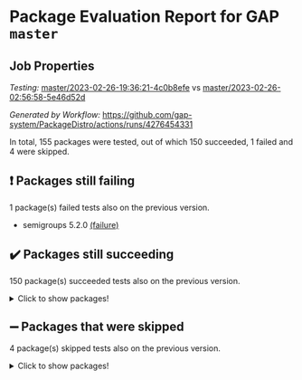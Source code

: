 # Package Evaluation Report for GAP `master`

## Job Properties

*Testing:* [master/2023-02-26-19:36:21-4c0b8efe](https://github.com/gap-system/PackageDistro/blob/data/reports/master/2023-02-26-19:36:21-4c0b8efe) vs [master/2023-02-26-02:56:58-5e46d52d](https://github.com/gap-system/PackageDistro/blob/data/reports/master/2023-02-26-02:56:58-5e46d52d)

*Generated by Workflow:* https://github.com/gap-system/PackageDistro/actions/runs/4276454331

In total, 155 packages were tested, out of which 150 succeeded, 1 failed and 4 were skipped.

## :exclamation: Packages still failing

1 package(s) failed tests also on the previous version.
- semigroups 5.2.0 [(failure)](https://github.com/gap-system/PackageDistro/actions/runs/4276454331/jobs/7444749429)

## :heavy_check_mark: Packages still succeeding

150 package(s) succeeded tests also on the previous version.
<details><summary>Click to show packages!</summary>

- 4ti2interface 2023.02-02 [(success)](https://github.com/gap-system/PackageDistro/actions/runs/4276454331/jobs/7444744733)
- ace 5.6.2 [(success)](https://github.com/gap-system/PackageDistro/actions/runs/4276454331/jobs/7444744784)
- aclib 1.3.2 [(success)](https://github.com/gap-system/PackageDistro/actions/runs/4276454331/jobs/7444744829)
- agt 0.3.1 [(success)](https://github.com/gap-system/PackageDistro/actions/runs/4276454331/jobs/7444744872)
- alnuth 3.2.1 [(success)](https://github.com/gap-system/PackageDistro/actions/runs/4276454331/jobs/7444744914)
- anupq 3.3.0 [(success)](https://github.com/gap-system/PackageDistro/actions/runs/4276454331/jobs/7444744962)
- atlasrep 2.1.6 [(success)](https://github.com/gap-system/PackageDistro/actions/runs/4276454331/jobs/7444745012)
- autodoc 2022.10.20 [(success)](https://github.com/gap-system/PackageDistro/actions/runs/4276454331/jobs/7444745052)
- automata 1.15 [(success)](https://github.com/gap-system/PackageDistro/actions/runs/4276454331/jobs/7444745103)
- automgrp 1.3.2 [(success)](https://github.com/gap-system/PackageDistro/actions/runs/4276454331/jobs/7444745148)
- autpgrp 1.11 [(success)](https://github.com/gap-system/PackageDistro/actions/runs/4276454331/jobs/7444745192)
- cap 2023.02-09 [(success)](https://github.com/gap-system/PackageDistro/actions/runs/4276454331/jobs/7444745228)
- caratinterface 2.3.4 [(success)](https://github.com/gap-system/PackageDistro/actions/runs/4276454331/jobs/7444745277)
- cddinterface 2022.11.01 [(success)](https://github.com/gap-system/PackageDistro/actions/runs/4276454331/jobs/7444745318)
- circle 1.6.6 [(success)](https://github.com/gap-system/PackageDistro/actions/runs/4276454331/jobs/7444745360)
- classicpres 1.22 [(success)](https://github.com/gap-system/PackageDistro/actions/runs/4276454331/jobs/7444745412)
- cohomolo 1.6.11 [(success)](https://github.com/gap-system/PackageDistro/actions/runs/4276454331/jobs/7444745447)
- congruence 1.2.5 [(success)](https://github.com/gap-system/PackageDistro/actions/runs/4276454331/jobs/7444745499)
- corelg 1.56 [(success)](https://github.com/gap-system/PackageDistro/actions/runs/4276454331/jobs/7444745548)
- crime 1.6 [(success)](https://github.com/gap-system/PackageDistro/actions/runs/4276454331/jobs/7444745595)
- crisp 1.4.6 [(success)](https://github.com/gap-system/PackageDistro/actions/runs/4276454331/jobs/7444745644)
- crypting 0.10.4 [(success)](https://github.com/gap-system/PackageDistro/actions/runs/4276454331/jobs/7444745689)
- cryst 4.1.25 [(success)](https://github.com/gap-system/PackageDistro/actions/runs/4276454331/jobs/7444745722)
- crystcat 1.1.10 [(success)](https://github.com/gap-system/PackageDistro/actions/runs/4276454331/jobs/7444745758)
- ctbllib 1.3.4 [(success)](https://github.com/gap-system/PackageDistro/actions/runs/4276454331/jobs/7444745789)
- cubefree 1.19 [(success)](https://github.com/gap-system/PackageDistro/actions/runs/4276454331/jobs/7444745828)
- curlinterface 2.3.1 [(success)](https://github.com/gap-system/PackageDistro/actions/runs/4276454331/jobs/7444745868)
- cvec 2.7.6 [(success)](https://github.com/gap-system/PackageDistro/actions/runs/4276454331/jobs/7444745915)
- datastructures 0.3.0 [(success)](https://github.com/gap-system/PackageDistro/actions/runs/4276454331/jobs/7444745955)
- deepthought 1.0.6 [(success)](https://github.com/gap-system/PackageDistro/actions/runs/4276454331/jobs/7444746005)
- design 1.8 [(success)](https://github.com/gap-system/PackageDistro/actions/runs/4276454331/jobs/7444746048)
- difsets 2.3.1 [(success)](https://github.com/gap-system/PackageDistro/actions/runs/4276454331/jobs/7444746092)
- digraphs 1.6.1 [(success)](https://github.com/gap-system/PackageDistro/actions/runs/4276454331/jobs/7444746124)
- edim 1.3.6 [(success)](https://github.com/gap-system/PackageDistro/actions/runs/4276454331/jobs/7444746150)
- example 4.3.4 [(success)](https://github.com/gap-system/PackageDistro/actions/runs/4276454331/jobs/7444746191)
- examplesforhomalg 2023.02-02 [(success)](https://github.com/gap-system/PackageDistro/actions/runs/4276454331/jobs/7444746240)
- factint 1.6.3 [(success)](https://github.com/gap-system/PackageDistro/actions/runs/4276454331/jobs/7444746268)
- ferret 1.0.9 [(success)](https://github.com/gap-system/PackageDistro/actions/runs/4276454331/jobs/7444746311)
- fga 1.4.0 [(success)](https://github.com/gap-system/PackageDistro/actions/runs/4276454331/jobs/7444746352)
- fining 1.5.5 [(success)](https://github.com/gap-system/PackageDistro/actions/runs/4276454331/jobs/7444746381)
- float 1.0.3 [(success)](https://github.com/gap-system/PackageDistro/actions/runs/4276454331/jobs/7444746406)
- format 1.4.3 [(success)](https://github.com/gap-system/PackageDistro/actions/runs/4276454331/jobs/7444746432)
- forms 1.2.9 [(success)](https://github.com/gap-system/PackageDistro/actions/runs/4276454331/jobs/7444746469)
- fplsa 1.2.6 [(success)](https://github.com/gap-system/PackageDistro/actions/runs/4276454331/jobs/7444746500)
- fr 2.4.12 [(success)](https://github.com/gap-system/PackageDistro/actions/runs/4276454331/jobs/7444746533)
- francy 1.2.5 [(success)](https://github.com/gap-system/PackageDistro/actions/runs/4276454331/jobs/7444746572)
- fwtree 1.3 [(success)](https://github.com/gap-system/PackageDistro/actions/runs/4276454331/jobs/7444746620)
- gapdoc 1.6.6 [(success)](https://github.com/gap-system/PackageDistro/actions/runs/4276454331/jobs/7444746660)
- gauss 2023.02-02 [(success)](https://github.com/gap-system/PackageDistro/actions/runs/4276454331/jobs/7444746695)
- gaussforhomalg 2023.02-02 [(success)](https://github.com/gap-system/PackageDistro/actions/runs/4276454331/jobs/7444746728)
- gbnp 1.0.5 [(success)](https://github.com/gap-system/PackageDistro/actions/runs/4276454331/jobs/7444746757)
- generalizedmorphismsforcap 2023.01-01 [(success)](https://github.com/gap-system/PackageDistro/actions/runs/4276454331/jobs/7444746795)
- genss 1.6.8 [(success)](https://github.com/gap-system/PackageDistro/actions/runs/4276454331/jobs/7444746831)
- gradedmodules 2023.02-02 [(success)](https://github.com/gap-system/PackageDistro/actions/runs/4276454331/jobs/7444746856)
- gradedringforhomalg 2023.02-02 [(success)](https://github.com/gap-system/PackageDistro/actions/runs/4276454331/jobs/7444746889)
- grape 4.9.0 [(success)](https://github.com/gap-system/PackageDistro/actions/runs/4276454331/jobs/7444746925)
- groupoids 1.73 [(success)](https://github.com/gap-system/PackageDistro/actions/runs/4276454331/jobs/7444746957)
- grpconst 2.6.4 [(success)](https://github.com/gap-system/PackageDistro/actions/runs/4276454331/jobs/7444746992)
- guarana 0.96.3 [(success)](https://github.com/gap-system/PackageDistro/actions/runs/4276454331/jobs/7444747025)
- guava 3.18 [(success)](https://github.com/gap-system/PackageDistro/actions/runs/4276454331/jobs/7444747059)
- hap 1.52 [(success)](https://github.com/gap-system/PackageDistro/actions/runs/4276454331/jobs/7444747112)
- hapcryst 0.1.15 [(success)](https://github.com/gap-system/PackageDistro/actions/runs/4276454331/jobs/7444747157)
- hecke 1.5.3 [(success)](https://github.com/gap-system/PackageDistro/actions/runs/4276454331/jobs/7444747203)
- help 3.5 [(success)](https://github.com/gap-system/PackageDistro/actions/runs/4276454331/jobs/7444747243)
- homalg 2023.02-03 [(success)](https://github.com/gap-system/PackageDistro/actions/runs/4276454331/jobs/7444747286)
- homalgtocas 2023.02-02 [(success)](https://github.com/gap-system/PackageDistro/actions/runs/4276454331/jobs/7444747348)
- idrel 2.45 [(success)](https://github.com/gap-system/PackageDistro/actions/runs/4276454331/jobs/7444747397)
- images 1.3.1 [(success)](https://github.com/gap-system/PackageDistro/actions/runs/4276454331/jobs/7444747430)
- intpic 0.3.0 [(success)](https://github.com/gap-system/PackageDistro/actions/runs/4276454331/jobs/7444747460)
- io 4.8.1 [(success)](https://github.com/gap-system/PackageDistro/actions/runs/4276454331/jobs/7444747487)
- io_forhomalg 2023.02-02 [(success)](https://github.com/gap-system/PackageDistro/actions/runs/4276454331/jobs/7444747528)
- irredsol 1.4.4 [(success)](https://github.com/gap-system/PackageDistro/actions/runs/4276454331/jobs/7444747582)
- json 2.1.1 [(success)](https://github.com/gap-system/PackageDistro/actions/runs/4276454331/jobs/7444747618)
- jupyterkernel 1.5.0 [(success)](https://github.com/gap-system/PackageDistro/actions/runs/4276454331/jobs/7444747672)
- jupyterviz 1.5.6 [(success)](https://github.com/gap-system/PackageDistro/actions/runs/4276454331/jobs/7444747708)
- kan 1.35 [(success)](https://github.com/gap-system/PackageDistro/actions/runs/4276454331/jobs/7444747755)
- kbmag 1.5.11 [(success)](https://github.com/gap-system/PackageDistro/actions/runs/4276454331/jobs/7444747811)
- laguna 3.9.6 [(success)](https://github.com/gap-system/PackageDistro/actions/runs/4276454331/jobs/7444747849)
- liealgdb 2.2.1 [(success)](https://github.com/gap-system/PackageDistro/actions/runs/4276454331/jobs/7444747886)
- liepring 2.8 [(success)](https://github.com/gap-system/PackageDistro/actions/runs/4276454331/jobs/7444747930)
- liering 2.4.2 [(success)](https://github.com/gap-system/PackageDistro/actions/runs/4276454331/jobs/7444747970)
- linearalgebraforcap 2023.02-03 [(success)](https://github.com/gap-system/PackageDistro/actions/runs/4276454331/jobs/7444748013)
- localizeringforhomalg 2023.02-02 [(success)](https://github.com/gap-system/PackageDistro/actions/runs/4276454331/jobs/7444748048)
- loops 3.4.3 [(success)](https://github.com/gap-system/PackageDistro/actions/runs/4276454331/jobs/7444748104)
- lpres 1.0.3 [(success)](https://github.com/gap-system/PackageDistro/actions/runs/4276454331/jobs/7444748135)
- majoranaalgebras 1.5.1 [(success)](https://github.com/gap-system/PackageDistro/actions/runs/4276454331/jobs/7444748168)
- mapclass 1.4.6 [(success)](https://github.com/gap-system/PackageDistro/actions/runs/4276454331/jobs/7444748203)
- matgrp 0.70 [(success)](https://github.com/gap-system/PackageDistro/actions/runs/4276454331/jobs/7444748242)
- matricesforhomalg 2023.02-02 [(success)](https://github.com/gap-system/PackageDistro/actions/runs/4276454331/jobs/7444748280)
- modisom 2.5.3 [(success)](https://github.com/gap-system/PackageDistro/actions/runs/4276454331/jobs/7444748324)
- modulepresentationsforcap 2023.02-01 [(success)](https://github.com/gap-system/PackageDistro/actions/runs/4276454331/jobs/7444748357)
- modules 2023.02-02 [(success)](https://github.com/gap-system/PackageDistro/actions/runs/4276454331/jobs/7444748405)
- monoidalcategories 2023.02-04 [(success)](https://github.com/gap-system/PackageDistro/actions/runs/4276454331/jobs/7444748475)
- nconvex 2022.09-01 [(success)](https://github.com/gap-system/PackageDistro/actions/runs/4276454331/jobs/7444748511)
- nilmat 1.4.2 [(success)](https://github.com/gap-system/PackageDistro/actions/runs/4276454331/jobs/7444748544)
- nock 1.5 [(success)](https://github.com/gap-system/PackageDistro/actions/runs/4276454331/jobs/7444748568)
- normalizinterface 1.3.5 [(success)](https://github.com/gap-system/PackageDistro/actions/runs/4276454331/jobs/7444748614)
- nq 2.5.9 [(success)](https://github.com/gap-system/PackageDistro/actions/runs/4276454331/jobs/7444748659)
- numericalsgps 1.3.1 [(success)](https://github.com/gap-system/PackageDistro/actions/runs/4276454331/jobs/7444748696)
- openmath 11.5.3 [(success)](https://github.com/gap-system/PackageDistro/actions/runs/4276454331/jobs/7444748736)
- orb 4.9.0 [(success)](https://github.com/gap-system/PackageDistro/actions/runs/4276454331/jobs/7444748765)
- packagemanager 1.4.0 [(success)](https://github.com/gap-system/PackageDistro/actions/runs/4276454331/jobs/7444748801)
- patternclass 2.4.3 [(success)](https://github.com/gap-system/PackageDistro/actions/runs/4276454331/jobs/7444748839)
- permut 2.0.4 [(success)](https://github.com/gap-system/PackageDistro/actions/runs/4276454331/jobs/7444748862)
- polenta 1.3.10 [(success)](https://github.com/gap-system/PackageDistro/actions/runs/4276454331/jobs/7444748905)
- polymaking 0.8.6 [(success)](https://github.com/gap-system/PackageDistro/actions/runs/4276454331/jobs/7444748941)
- primgrp 3.4.4 [(success)](https://github.com/gap-system/PackageDistro/actions/runs/4276454331/jobs/7444748974)
- profiling 2.5.2 [(success)](https://github.com/gap-system/PackageDistro/actions/runs/4276454331/jobs/7444749004)
- qpa 1.34 [(success)](https://github.com/gap-system/PackageDistro/actions/runs/4276454331/jobs/7444749044)
- quagroup 1.8.3 [(success)](https://github.com/gap-system/PackageDistro/actions/runs/4276454331/jobs/7444749082)
- radiroot 2.9 [(success)](https://github.com/gap-system/PackageDistro/actions/runs/4276454331/jobs/7444749119)
- rcwa 4.7.1 [(success)](https://github.com/gap-system/PackageDistro/actions/runs/4276454331/jobs/7444749143)
- rds 1.8 [(success)](https://github.com/gap-system/PackageDistro/actions/runs/4276454331/jobs/7444749174)
- recog 1.4.2 [(success)](https://github.com/gap-system/PackageDistro/actions/runs/4276454331/jobs/7444749208)
- repndecomp 1.3.0 [(success)](https://github.com/gap-system/PackageDistro/actions/runs/4276454331/jobs/7444749238)
- repsn 3.1.0 [(success)](https://github.com/gap-system/PackageDistro/actions/runs/4276454331/jobs/7444749274)
- resclasses 4.7.3 [(success)](https://github.com/gap-system/PackageDistro/actions/runs/4276454331/jobs/7444749304)
- ringsforhomalg 2023.02-03 [(success)](https://github.com/gap-system/PackageDistro/actions/runs/4276454331/jobs/7444749332)
- sco 2023.02-02 [(success)](https://github.com/gap-system/PackageDistro/actions/runs/4276454331/jobs/7444749368)
- scscp 2.4.1 [(success)](https://github.com/gap-system/PackageDistro/actions/runs/4276454331/jobs/7444749403)
- sglppow 2.3 [(success)](https://github.com/gap-system/PackageDistro/actions/runs/4276454331/jobs/7444749465)
- sgpviz 0.999.5 [(success)](https://github.com/gap-system/PackageDistro/actions/runs/4276454331/jobs/7444749523)
- simpcomp 2.1.14 [(success)](https://github.com/gap-system/PackageDistro/actions/runs/4276454331/jobs/7444749564)
- singular 2023.02.09 [(success)](https://github.com/gap-system/PackageDistro/actions/runs/4276454331/jobs/7444749601)
- sl2reps 1.1 [(success)](https://github.com/gap-system/PackageDistro/actions/runs/4276454331/jobs/7444749642)
- sla 1.5.3 [(success)](https://github.com/gap-system/PackageDistro/actions/runs/4276454331/jobs/7444749663)
- smallgrp 1.5.2 [(success)](https://github.com/gap-system/PackageDistro/actions/runs/4276454331/jobs/7444749698)
- smallsemi 0.6.13 [(success)](https://github.com/gap-system/PackageDistro/actions/runs/4276454331/jobs/7444749739)
- sonata 2.9.6 [(success)](https://github.com/gap-system/PackageDistro/actions/runs/4276454331/jobs/7444749768)
- sophus 1.27 [(success)](https://github.com/gap-system/PackageDistro/actions/runs/4276454331/jobs/7444749805)
- spinsym 1.5.2 [(success)](https://github.com/gap-system/PackageDistro/actions/runs/4276454331/jobs/7444749853)
- standardff 0.9.4 [(success)](https://github.com/gap-system/PackageDistro/actions/runs/4276454331/jobs/7444749905)
- symbcompcc 1.3.2 [(success)](https://github.com/gap-system/PackageDistro/actions/runs/4276454331/jobs/7444749953)
- thelma 1.3 [(success)](https://github.com/gap-system/PackageDistro/actions/runs/4276454331/jobs/7444749993)
- tomlib 1.2.9 [(success)](https://github.com/gap-system/PackageDistro/actions/runs/4276454331/jobs/7444750044)
- toolsforhomalg 2023.02-04 [(success)](https://github.com/gap-system/PackageDistro/actions/runs/4276454331/jobs/7444750132)
- toric 1.9.5 [(success)](https://github.com/gap-system/PackageDistro/actions/runs/4276454331/jobs/7444750185)
- toricvarieties 2022.07.13 [(success)](https://github.com/gap-system/PackageDistro/actions/runs/4276454331/jobs/7444750222)
- transgrp 3.6.3 [(success)](https://github.com/gap-system/PackageDistro/actions/runs/4276454331/jobs/7444750266)
- ugaly 4.0.3 [(success)](https://github.com/gap-system/PackageDistro/actions/runs/4276454331/jobs/7444750300)
- unipot 1.5 [(success)](https://github.com/gap-system/PackageDistro/actions/runs/4276454331/jobs/7444750343)
- unitlib 4.2.0 [(success)](https://github.com/gap-system/PackageDistro/actions/runs/4276454331/jobs/7444750388)
- utils 0.82 [(success)](https://github.com/gap-system/PackageDistro/actions/runs/4276454331/jobs/7444750441)
- uuid 0.7 [(success)](https://github.com/gap-system/PackageDistro/actions/runs/4276454331/jobs/7444750487)
- walrus 0.9991 [(success)](https://github.com/gap-system/PackageDistro/actions/runs/4276454331/jobs/7444750533)
- wedderga 4.10.3 [(success)](https://github.com/gap-system/PackageDistro/actions/runs/4276454331/jobs/7444750578)
- xmod 2.91 [(success)](https://github.com/gap-system/PackageDistro/actions/runs/4276454331/jobs/7444750638)
- xmodalg 1.23 [(success)](https://github.com/gap-system/PackageDistro/actions/runs/4276454331/jobs/7444750698)
- yangbaxter 0.10.3 [(success)](https://github.com/gap-system/PackageDistro/actions/runs/4276454331/jobs/7444750747)
- zeromqinterface 0.14 [(success)](https://github.com/gap-system/PackageDistro/actions/runs/4276454331/jobs/7444750804)
</details>

## :heavy_minus_sign: Packages that were skipped

4 package(s) skipped tests also on the previous version.
<details><summary>Click to show packages!</summary>

- browse 1.8.20 [(skipped)](https://github.com/gap-system/PackageDistro/actions/runs/4276454331/jobs/7444556037)
- itc 1.5.1 [(skipped)](https://github.com/gap-system/PackageDistro/actions/runs/4276454331/jobs/7444556037)
- polycyclic 2.16 [(skipped)](https://github.com/gap-system/PackageDistro/actions/runs/4276454331/jobs/7444556037)
- xgap 4.31 [(skipped)](https://github.com/gap-system/PackageDistro/actions/runs/4276454331/jobs/7444556037)
</details>


